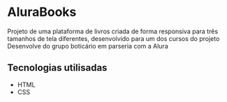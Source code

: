 # AluraBooks

Projeto de uma plataforma de livros criada de forma responsiva para três tamanhos de tela diferentes, desenvolvido para um dos cursos do projeto Desenvolve do grupo boticário em parseria com a Alura

## Tecnologias utilisadas
- HTML
- CSS
